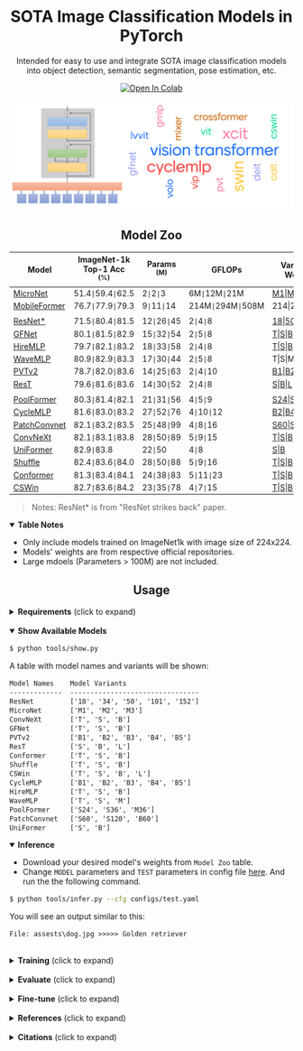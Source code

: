 # <div align="center">SOTA Image Classification Models in PyTorch</div>

<div align="center">
<p>Intended for easy to use and integrate SOTA image classification models into object detection, semantic segmentation, pose estimation, etc.</p>

<a href="https://colab.research.google.com/github/sithu31296/image-classification/blob/main/tutorial.ipynb"><img src="https://colab.research.google.com/assets/colab-badge.svg" alt="Open In Colab"></a>

</div>

![visiontransformer](assests/vit_banner.png)

## <div align="center">Model Zoo</div>

[micronet]: https://arxiv.org/abs/2108.05894v1
[mobileformer]: https://arxiv.org/abs/2108.05895v1

[cswin]: https://arxiv.org/abs/2107.00652v2
[gfnet]: https://arxiv.org/abs/2107.00645
[pvtv2]: https://arxiv.org/abs/2106.13797
[shuffle]: https://arxiv.org/abs/2106.03650
[conformer]: https://arxiv.org/abs/2105.03889v1
[rest]: https://arxiv.org/abs/2105.13677v3
[patchconvnet]: https://arxiv.org/abs/2112.13692

[cyclemlp]: https://arxiv.org/abs/2107.10224
[hiremlp]: https://arxiv.org/abs/2108.13341
[poolformer]: https://arxiv.org/abs/2111.11418
[rsb]: https://arxiv.org/abs/2110.00476
[wavemlp]: https://arxiv.org/abs/2111.12294
[convnext]: https://arxiv.org/abs/2201.03545
[uniformer]: https://arxiv.org/abs/2201.09450

Model | ImageNet-1k Top-1 Acc <br><sup>(%) | Params <br><sup>(M)  | GFLOPs | Variants & Weights
--- | --- | --- | --- | --- 
[MicroNet][micronet] | 51.4`\|`59.4`\|`62.5 | 2`\|`2`\|`3 | 6M`\|`12M`\|`21M | [M1][micronetw]\|[M2][micronetw]\|[M3][micronetw]
[MobileFormer][mobileformer] | 76.7`\|`77.9`\|`79.3 | 9`\|`11`\|`14 | 214M`\|`294M`\|`508M | 214\|294\|508
||
[ResNet*][rsb] | 71.5`\|`80.4`\|`81.5 | 12`\|`26`\|`45 | 2`\|`4`\|`8 | [18][rsb18]\|[50][rsb50]\|[101][rsb101]
[GFNet][gfnet] | 80.1`\|`81.5`\|`82.9 | 15`\|`32`\|`54 | 2`\|`5`\|`8 | [T][gfnett]\|[S][gfnets]\|[B][gfnetb]
[HireMLP][hiremlp] | 79.7`\|`82.1`\|`83.2 | 18`\|`33`\|`58 | 2`\|`4`\|`8 | [T][hmlpt]\|[S][hmlps]\|[B][hmlpb]
[WaveMLP][wavemlp] | 80.9`\|`82.9`\|`83.3 | 17`\|`30`\|`44 | 2`\|`5`\|`8 | T\|S\|M
[PVTv2][pvtv2] | 78.7`\|`82.0`\|`83.6 | 14`\|`25`\|`63 | 2`\|`4`\|`10 | [B1][pvt1]\|[B2][pvt2]\|[B4][pvt4]
[ResT][rest] | 79.6`\|`81.6`\|`83.6 | 14`\|`30`\|`52 | 2`\|`4`\|`8 | [S][rests]\|[B][restb]\|[L][restl]
||
[PoolFormer][poolformer] | 80.3`\|`81.4`\|`82.1 | 21`\|`31`\|`56 | 4`\|`5`\|`9 | [S24][pfs24]\|[S36][pfs36]\|[M36][pfm36]
[CycleMLP][cyclemlp] | 81.6`\|`83.0`\|`83.2 | 27`\|`52`\|`76 | 4`\|`10`\|`12 | [B2][cycleb2]\|[B4][cycleb4]\|[B5][cycleb5]
[PatchConvnet][patchconvnet] | 82.1`\|`83.2`\|`83.5 | 25`\|`48`\|`99 | 4`\|`8`\|`16 | [S60][pcs60]\|[S120][pcs120]\|[B60][pcb60]
[ConvNeXt][convnext] | 82.1`\|`83.1`\|`83.8 | 28`\|`50`\|`89 | 5`\|`9`\|`15 | [T][convnextt]\|[S][convnexts]\|[B][convnextb]
[UniFormer][uniformer] | 82.9`\|`83.8 | 22`\|`50 | 4`\|`8 | [S][uniformers]\|[B][uniformerb]
[Shuffle][shuffle] | 82.4`\|`83.6`\|`84.0 | 28`\|`50`\|`88 | 5`\|`9`\|`16 | [T][shufflet]\|[S][shuffles]\|[B][shuffleb]
[Conformer][conformer] | 81.3`\|`83.4`\|`84.1 | 24`\|`38`\|`83 | 5`\|`11`\|`23 | [T][conformert]\|[S][conformers]\|[B][conformerb]
[CSWin][cswin] | 82.7`\|`83.6`\|`84.2 | 23`\|`35`\|`78 | 4`\|`7`\|`15 | [T][cswint]\|[S][cswins]\|[B][cswinb]

> Notes: ResNet* is from "ResNet strikes back" paper.

<details open>
  <summary><strong>Table Notes</strong></summary>

* Only include models trained on ImageNet1k with image size of 224x224.
* Models' weights are from respective official repositories.
* Large mdoels (Parameters > 100M) are not included. 

</details>


## <div align="center">Usage</div>

<details>
  <summary><strong>Requirements</strong> (click to expand)</summary>

* python >= 3.6
* torch >= 1.8.1
* torchvision >= 0.9.1

Other requirements can be installed with `pip install -r requirements.txt`.

</details>

<br>
<details open>
  <summary><strong>Show Available Models</strong></summary>

```bash
$ python tools/show.py
```

A table with model names and variants will be shown:

```
Model Names    Model Variants
-------------  --------------------------------
ResNet         ['18', '34', '50', '101', '152']
MicroNet       ['M1', 'M2', 'M3']
ConvNeXt       ['T', 'S', 'B']
GFNet          ['T', 'S', 'B']
PVTv2          ['B1', 'B2', 'B3', 'B4', 'B5']
ResT           ['S', 'B', 'L']
Conformer      ['T', 'S', 'B']
Shuffle        ['T', 'S', 'B']
CSWin          ['T', 'S', 'B', 'L']
CycleMLP       ['B1', 'B2', 'B3', 'B4', 'B5']
HireMLP        ['T', 'S', 'B']
WaveMLP        ['T', 'S', 'M']
PoolFormer     ['S24', 'S36', 'M36']
PatchConvnet   ['S60', 'S120', 'B60']
UniFormer      ['S', 'B']
```

</details>

<details open>
  <summary><strong>Inference</strong></summary>

* Download your desired model's weights from `Model Zoo` table.
* Change `MODEL` parameters and `TEST` parameters in config file [here](./configs/test.yaml). And run the the following command.

```bash
$ python tools/infer.py --cfg configs/test.yaml
```

You will see an output similar to this:

```
File: assests\dog.jpg >>>>> Golden retriever
```
</details>

<br>
<details>
  <summary><strong>Training</strong> (click to expand)</summary>

```bash
$ python tools/train.py --cfg configs/train.yaml
```

</details>

<br>
<details>
  <summary><strong>Evaluate</strong> (click to expand)</summary>

```bash
$ python tools/val.py --cfg configs/train.yaml
```

</details>

<br>
<details>
  <summary><strong>Fine-tune</strong> (click to expand)</summary>

Fine-tune on CIFAR-10:

```bash
$ python tools/finetune.py --cfg configs/finetune.yaml
```

</details>

<br>
<details>
  <summary><strong>References</strong> (click to expand)</summary>

* https://github.com/rwightman/pytorch-image-models
* https://github.com/facebookresearch/deit

</details>

<br>
<details>
  <summary><strong>Citations</strong> (click to expand)</summary>

```
@misc{li2021micronet,
  title={MicroNet: Improving Image Recognition with Extremely Low FLOPs}, 
  author={Yunsheng Li and Yinpeng Chen and Xiyang Dai and Dongdong Chen and Mengchen Liu and Lu Yuan and Zicheng Liu and Lei Zhang and Nuno Vasconcelos},
  year={2021},
  eprint={2108.05894},
  archivePrefix={arXiv},
  primaryClass={cs.CV}
}

@misc{wightman2021resnet,
  title={ResNet strikes back: An improved training procedure in timm}, 
  author={Ross Wightman and Hugo Touvron and Hervé Jégou},
  year={2021},
  eprint={2110.00476},
  archivePrefix={arXiv},
  primaryClass={cs.CV}
}

@misc{rao2021global,
  title={Global Filter Networks for Image Classification}, 
  author={Yongming Rao and Wenliang Zhao and Zheng Zhu and Jiwen Lu and Jie Zhou},
  year={2021},
  eprint={2107.00645},
  archivePrefix={arXiv},
  primaryClass={cs.CV}
}

@misc{wang2021pvtv2,
  title={PVTv2: Improved Baselines with Pyramid Vision Transformer}, 
  author={Wenhai Wang and Enze Xie and Xiang Li and Deng-Ping Fan and Kaitao Song and Ding Liang and Tong Lu and Ping Luo and Ling Shao},
  year={2021},
  eprint={2106.13797},
  archivePrefix={arXiv},
  primaryClass={cs.CV}
}

@misc{zhang2021rest,
  title={ResT: An Efficient Transformer for Visual Recognition}, 
  author={Qinglong Zhang and Yubin Yang},
  year={2021},
  eprint={2105.13677},
  archivePrefix={arXiv},
  primaryClass={cs.CV}
}

@misc{touvron2021augmenting,
  title={Augmenting Convolutional networks with attention-based aggregation}, 
  author={Hugo Touvron and Matthieu Cord and Alaaeldin El-Nouby and Piotr Bojanowski and Armand Joulin and Gabriel Synnaeve and Hervé Jégou},
  year={2021},
  eprint={2112.13692},
  archivePrefix={arXiv},
  primaryClass={cs.CV}
}

@misc{peng2021conformer,
  title={Conformer: Local Features Coupling Global Representations for Visual Recognition}, 
  author={Zhiliang Peng and Wei Huang and Shanzhi Gu and Lingxi Xie and Yaowei Wang and Jianbin Jiao and Qixiang Ye},
  year={2021},
  eprint={2105.03889},
  archivePrefix={arXiv},
  primaryClass={cs.CV}
}

@misc{huang2021shuffle,
  title={Shuffle Transformer: Rethinking Spatial Shuffle for Vision Transformer}, 
  author={Zilong Huang and Youcheng Ben and Guozhong Luo and Pei Cheng and Gang Yu and Bin Fu},
  year={2021},
  eprint={2106.03650},
  archivePrefix={arXiv},
  primaryClass={cs.CV}
}

@misc{dong2022cswin,
  title={CSWin Transformer: A General Vision Transformer Backbone with Cross-Shaped Windows}, 
  author={Xiaoyi Dong and Jianmin Bao and Dongdong Chen and Weiming Zhang and Nenghai Yu and Lu Yuan and Dong Chen and Baining Guo},
  year={2022},
  eprint={2107.00652},
  archivePrefix={arXiv},
  primaryClass={cs.CV}
}

@misc{chen2021cyclemlp,
  title={CycleMLP: A MLP-like Architecture for Dense Prediction}, 
  author={Shoufa Chen and Enze Xie and Chongjian Ge and Runjian Chen and Ding Liang and Ping Luo},
  year={2021},
  eprint={2107.10224},
  archivePrefix={arXiv},
  primaryClass={cs.CV}
}

@misc{guo2021hiremlp,
  title={Hire-MLP: Vision MLP via Hierarchical Rearrangement}, 
  author={Jianyuan Guo and Yehui Tang and Kai Han and Xinghao Chen and Han Wu and Chao Xu and Chang Xu and Yunhe Wang},
  year={2021},
  eprint={2108.13341},
  archivePrefix={arXiv},
  primaryClass={cs.CV}
}

@misc{yu2021metaformer,
  title={MetaFormer is Actually What You Need for Vision}, 
  author={Weihao Yu and Mi Luo and Pan Zhou and Chenyang Si and Yichen Zhou and Xinchao Wang and Jiashi Feng and Shuicheng Yan},
  year={2021},
  eprint={2111.11418},
  archivePrefix={arXiv},
  primaryClass={cs.CV}
}

@misc{guo2021hiremlp,
  title={Hire-MLP: Vision MLP via Hierarchical Rearrangement}, 
  author={Jianyuan Guo and Yehui Tang and Kai Han and Xinghao Chen and Han Wu and Chao Xu and Chang Xu and Yunhe Wang},
  year={2021},
  eprint={2108.13341},
  archivePrefix={arXiv},
  primaryClass={cs.CV}
}

@misc{tang2021image,
  title={An Image Patch is a Wave: Phase-Aware Vision MLP}, 
  author={Yehui Tang and Kai Han and Jianyuan Guo and Chang Xu and Yanxi Li and Chao Xu and Yunhe Wang},
  year={2021},
  eprint={2111.12294},
  archivePrefix={arXiv},
  primaryClass={cs.CV}
}

@misc{liu2022convnet,
  title={A ConvNet for the 2020s}, 
  author={Zhuang Liu and Hanzi Mao and Chao-Yuan Wu and Christoph Feichtenhofer and Trevor Darrell and Saining Xie},
  year={2022},
  eprint={2201.03545},
  archivePrefix={arXiv},
  primaryClass={cs.CV}
}

@misc{li2022uniformer,
  title={UniFormer: Unifying Convolution and Self-attention for Visual Recognition}, 
  author={Kunchang Li and Yali Wang and Junhao Zhang and Peng Gao and Guanglu Song and Yu Liu and Hongsheng Li and Yu Qiao},
  year={2022},
  eprint={2201.09450},
  archivePrefix={arXiv},
  primaryClass={cs.CV}
}
```

</details>


[cswint]: https://github.com/microsoft/CSWin-Transformer/releases/download/v0.1.0/cswin_tiny_224.pth
[cswins]: https://github.com/microsoft/CSWin-Transformer/releases/download/v0.1.0/cswin_small_224.pth
[cswinb]: https://github.com/microsoft/CSWin-Transformer/releases/download/v0.1.0/cswin_base_224.pth
[rests]: https://drive.google.com/file/d/18YGFK_ZqE_AXZ3cMLyM1Q-OnvWj0WlKZ/view?usp=sharing
[restb]: https://drive.google.com/file/d/1CdjkmikUM8tP6xKPGXXOlWdGJ9heIZqf/view?usp=sharing
[restl]: https://drive.google.com/file/d/1J60OCXwvlwbNiTwoRj-iLnGaAN9q0-g9/view?usp=sharing
[gfnett]: https://drive.google.com/file/d/1Nrq5sfHD9RklCMl6WkcVrAWI5vSVzwSm/view?usp=sharing
[gfnets]: https://drive.google.com/file/d/1w4d7o1LTBjmSkb5NKzgXBBiwdBOlwiie/view?usp=sharing
[gfnetb]: https://drive.google.com/file/d/1F900_-yPH7GFYfTt60xn4tu5a926DYL0/view?usp=sharing
[pvt1]: https://drive.google.com/file/d/1aM0KFE3f-qIpP3xfhihlULF0-NNuk1m7/view?usp=sharing
[pvt2]: https://drive.google.com/file/d/1snw4TYUCD5z4d3aaId1iBdw-yUKjRmPC/view?usp=sharing
[pvt4]: https://drive.google.com/file/d/1LW-0CFHulqeIxV2cai45t-FyLNKGc5l0/view?usp=sharing
[shufflet]: https://drive.google.com/drive/folders/1goDJtcnxgBAcHhZnNwrgOlG_WBftpmOS?usp=sharing
[shuffles]: https://drive.google.com/drive/folders/1GUBBQyDldY145vDiK-BHqivmpj3K6HK2?usp=sharing
[shuffleb]: https://drive.google.com/drive/folders/1x0biaJRdN4nxLmp_3lQcA_6hO_sDBoUM?usp=sharing
[cycleb2]: https://github.com/ShoufaChen/CycleMLP/releases/download/v0.1/CycleMLP_B2.pth
[cycleb4]: https://github.com/ShoufaChen/CycleMLP/releases/download/v0.1/CycleMLP_B4.pth
[cycleb5]: https://github.com/ShoufaChen/CycleMLP/releases/download/v0.1/CycleMLP_B5.pth
[conformert]: https://drive.google.com/file/d/19SxGhKcWOR5oQSxNUWUM2MGYiaWMrF1z/view?usp=sharing
[conformers]: https://drive.google.com/file/d/1mpOlbLaVxOfEwV4-ha78j_1Ebqzj2B83/view?usp=sharing
[conformerb]: https://drive.google.com/file/d/1oeQ9LSOGKEUaYGu7WTlUGl3KDsQIi0MA/view?usp=sharing
[micronetw]: https://drive.google.com/drive/folders/1j4JSTcAh94U2k-7jCl_3nwbNi0eduM2P?usp=sharing
[pfs24]: https://github.com/sail-sg/poolformer/releases/download/v1.0/poolformer_s24.pth.tar
[pfs36]: https://github.com/sail-sg/poolformer/releases/download/v1.0/poolformer_s36.pth.tar
[pfm36]: https://github.com/sail-sg/poolformer/releases/download/v1.0/poolformer_m36.pth.tar
[rsb18]: https://github.com/rwightman/pytorch-image-models/releases/download/v0.1-rsb-weights/resnet18_a1_0-d63eafa0.pth
[rsb50]: https://github.com/rwightman/pytorch-image-models/releases/download/v0.1-rsb-weights/resnet50_a1_0-14fe96d1.pth
[rsb101]: https://github.com/rwightman/pytorch-image-models/releases/download/v0.1-rsb-weights/resnet101_a1_0-cdcb52a9.pth
[pcs60]: https://dl.fbaipublicfiles.com/deit/s60_224_1k.pth
[pcs120]: https://dl.fbaipublicfiles.com/deit/s120_224_1k.pth
[pcb60]: https://dl.fbaipublicfiles.com/deit/b60_224_1k.pth
[hmlpt]: https://github.com/ggjy/Hire-Wave-MLP.pytorch/releases/download/log/hire_mlp_tiny.pth
[hmlps]: https://github.com/ggjy/Hire-Wave-MLP.pytorch/releases/download/log/hire_mlp_small.pth
[hmlpb]: https://github.com/ggjy/Hire-Wave-MLP.pytorch/releases/download/log/hire_mlp_base.pth
[convnextt]: https://dl.fbaipublicfiles.com/convnext/convnext_tiny_1k_224_ema.pth
[convnexts]: https://dl.fbaipublicfiles.com/convnext/convnext_small_1k_224_ema.pth
[convnextb]: https://dl.fbaipublicfiles.com/convnext/convnext_base_1k_224_ema.pth
[uniformers]: https://drive.google.com/file/d/1-uepH3Q3BhTmWU6HK-sGAGQC_MpfIiPD/view?usp=sharing
[uniformerb]: https://drive.google.com/file/d/1-wT39QazTGELxgrQIu6J12D3qcla3hui/view?usp=sharing